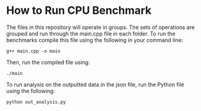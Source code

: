 # How to Run CPU Benchmark

The files in this repository will operate in groups. The sets of operations are grouped and run through the main.cpp file in each folder. To run the benchmarks compile this file using the following in your command line:
```
g++ main.cpp -o main
```
Then, run the compiled file using:
```
./main
```

To run analysis on the outputted data in the json file, run the Python file using the following:
```
python out_analysis.py
```
